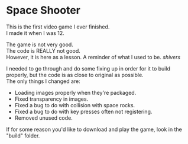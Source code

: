 # Space Shooter
This is the first video game I ever finished.  
I made it when I was 12.  
  
The game is not very good.  
The code is REALLY not good.  
However, it is here as a lesson. A reminder of what I used to be. *shivers*  
  
I needed to go through and do some fixing up in order for it to build properly, but the code is as close to original as possible.  
The only things I changed are:
  * Loading images properly when they're packaged.
  * Fixed transparency in images.
  * Fixed a bug to do with collision with space rocks.
  * Fixed a bug to do with key presses often not registering.
  * Removed unused code.
  
 
If for some reason you'd like to download and play the game, look in the "build" folder.